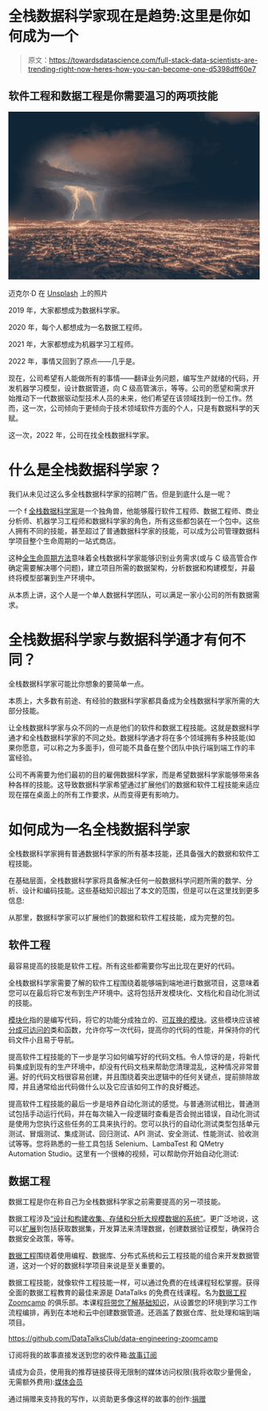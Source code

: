 # 全栈数据科学家现在是趋势:这里是你如何成为一个

> 原文：<https://towardsdatascience.com/full-stack-data-scientists-are-trending-right-now-heres-how-you-can-become-one-d5398dff60e7>

## 软件工程和数据工程是你需要温习的两项技能

![](img/5e3e960373051ce04b913e7746c0d29c.png)

迈克尔·D 在 [Unsplash](https://unsplash.com?utm_source=medium&utm_medium=referral) 上的照片

2019 年，大家都想成为数据科学家。

2020 年，每个人都想成为一名数据工程师。

2021 年，大家都想成为机器学习工程师。

2022 年，事情又回到了原点——几乎是。

现在，公司希望有人能做所有的事情——翻译业务问题，编写生产就绪的代码，开发机器学习模型，设计数据管道，向 C 级高管演示，等等。公司的愿望和需求开始推动下一代数据驱动型技术人员的未来，他们希望在该领域找到一份工作。然而，这一次，公司倾向于更倾向于技术领域软件方面的个人，只是有数据科学的天赋。

这一次，2022 年，公司在找全栈数据科学家。

# 什么是全栈数据科学家？

我们从未见过这么多全栈数据科学家的招聘广告。但是到底什么是一呢？

一个 f [全栈数据科学家](https://www.quora.com/What-is-a-full-stack-data-scientist)是一个独角兽，他能够履行软件工程师、数据工程师、商业分析师、机器学习工程师和数据科学家的角色，所有这些都包装在一个包中。这些人拥有不同的技能，甚至超过了普通数据科学家的技能，可以成为公司管理数据科学项目整个生命周期的一站式商店。

这种[全生命周期方法](https://www.quora.com/What-is-a-full-stack-data-scientist)意味着全栈数据科学家能够识别业务需求(或与 C 级高管合作确定需要解决哪个问题)，建立项目所需的数据架构，分析数据和构建模型，并最终将模型部署到生产环境中。

从本质上讲，这个人是一个单人数据科学团队，可以满足一家小公司的所有数据需求。

# 全栈数据科学家与数据科学通才有何不同？

全栈数据科学家可能比你想象的要简单一点。

本质上，大多数有前途、有经验的数据科学家都具备成为全栈数据科学家所需的大部分技能。

让全栈数据科学家与众不同的一点是他们的软件和数据工程技能。这就是数据科学通才和全栈数据科学家的不同之处。数据科学通才将在多个领域拥有多种技能(如果你愿意，可以称之为多面手)，但可能不具备在整个团队中执行端到端工作的丰富经验。

公司不再需要为他们最初的目的雇佣数据科学家，而是希望数据科学家能够带来各种各样的技能。这导致数据科学家希望通过扩展他们的数据和软件工程技能来适应现在摆在桌面上的所有工作要求，从而变得更有影响力。

# 如何成为一名全栈数据科学家

全栈数据科学家拥有普通数据科学家的所有基本技能，还具备强大的数据和软件工程技能。

在基础层面，全栈数据科学家将具备解决任何一般数据科学问题所需的数学、分析、设计和编码技能。这些基础知识超出了本文的范围，但是可以在这里找到更多信息:

</the-fully-updated-guide-you-can-use-to-learn-data-science-in-2022-without-getting-a-degree-8e73e416c21b>  

从那里，数据科学家可以扩展他们的数据和软件工程技能，成为完整的包。

## 软件工程

最容易提高的技能是软件工程。所有这些都需要你写出比现在更好的代码。

</software-engineering-best-practices-for-data-scientists-4c199ede6e03>  

全栈数据科学家需要了解的软件工程围绕着能够端到端地进行数据项目，这意味着您可以在最后将它发布到生产环境中。这将包括开发模块化、文档化和自动化测试的技能。

[模块化](https://stackoverflow.com/questions/1444221/how-to-make-code-modular)指的是编写代码，将它的功能分成独立的、[可互换的模块](https://en.wikipedia.org/wiki/Modular_programming)。这些模块应该被[分成可访问的](https://stackoverflow.com/questions/1444221/how-to-make-code-modular)类和函数，允许你写一次代码，提高你的代码的性能，并保持你的代码文件小且易于导航。

</object-oriented-programming-for-data-scientists-8d4d976b6af8>  

提高软件工程技能的下一步是学习如何编写好的代码文档。令人惊讶的是，将新代码集成到现有的生产环境中，却没有代码文档来帮助您清理混乱，这种情况非常普遍。好的代码文档很容易创建，并且围绕着突出逻辑中的任何关键点，提前排除故障，并且通常给出代码做什么以及它应该如何工作的良好概述。

</how-to-write-good-code-documentation-for-data-scientists-c9940aebb4f0>  

提高软件工程技能的最后一步是培养自动化测试的感觉。与普通测试相比，普通测试包括手动运行代码，并在每次输入一段逻辑时查看是否会抛出错误，自动化测试是使用为您执行这些任务的工具来执行的。您可以执行的自动化测试类型包括单元测试、冒烟测试、集成测试、回归测试、API 测试、安全测试、性能测试、验收测试等等。您将熟悉的一些工具包括 Selenium、LambaTest 和 QMetry Automation Studio。这里有一个很棒的视频，可以帮助你开始自动化测试:

## 数据工程

数据工程是你在称自己为全栈数据科学家之前需要提高的另一项技能。

数据工程涉及[“设计和构建收集、存储和分析大规模数据的系统”](https://www.coursera.org/articles/what-does-a-data-engineer-do-and-how-do-i-become-one)。更广泛地说，这可以[扩展](https://www.coursera.org/articles/what-does-a-data-engineer-do-and-how-do-i-become-one)到包括获取数据集，开发算法来清理数据，创建数据验证模型，确保符合数据安全政策，等等。

[数据工程](https://www.coursera.org/articles/what-does-a-data-engineer-do-and-how-do-i-become-one)围绕着使用编程、数据库、分布式系统和云工程技能的组合来开发数据管道，这对一个好的数据科学项目来说是至关重要的。

数据工程技能，就像软件工程技能一样，可以通过免费的在线课程轻松掌握。获得全面的数据工程教育的最佳来源是 DataTalks 的免费在线课程。名为[数据工程 Zoomcamp](https://github.com/DataTalksClub/data-engineering-zoomcamp) 的俱乐部。本课程[将带您了解基础知识](https://www.kdnuggets.com/2022/05/free-data-engineering-courses.html)，从设置您的环境到学习工作流程编排，再到在本地和云中创建数据管道。还涵盖了数据仓库、批处理和端到端项目。

<https://github.com/DataTalksClub/data-engineering-zoomcamp>  

订阅将我的故事直接发送到您的收件箱:[故事订阅](https://madison13.medium.com/subscribe)

请成为会员，使用我的推荐链接获得无限制的媒体访问权限(我将收取少量佣金，无需额外费用):[媒体会员](https://madison13.medium.com/membership)

通过捐赠来支持我的写作，以资助更多像这样的故事的创作:[捐赠](https://ko-fi.com/madisonhunter13)